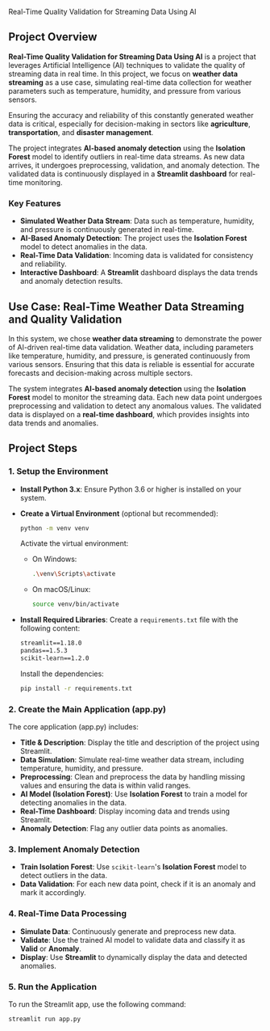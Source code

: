 Real-Time Quality Validation for Streaming Data Using AI

## Project Overview

**Real-Time Quality Validation for Streaming Data Using AI** is a project that leverages Artificial Intelligence (AI) techniques to validate the quality of streaming data in real time. In this project, we focus on **weather data streaming** as a use case, simulating real-time data collection for weather parameters such as temperature, humidity, and pressure from various sensors.

Ensuring the accuracy and reliability of this constantly generated weather data is critical, especially for decision-making in sectors like **agriculture**, **transportation**, and **disaster management**.

The project integrates **AI-based anomaly detection** using the **Isolation Forest** model to identify outliers in real-time data streams. As new data arrives, it undergoes preprocessing, validation, and anomaly detection. The validated data is continuously displayed in a **Streamlit dashboard** for real-time monitoring.

### **Key Features**
- **Simulated Weather Data Stream**: Data such as temperature, humidity, and pressure is continuously generated in real-time.
- **AI-Based Anomaly Detection**: The project uses the **Isolation Forest** model to detect anomalies in the data.
- **Real-Time Data Validation**: Incoming data is validated for consistency and reliability.
- **Interactive Dashboard**: A **Streamlit** dashboard displays the data trends and anomaly detection results.

## Use Case: Real-Time Weather Data Streaming and Quality Validation

In this system, we chose **weather data streaming** to demonstrate the power of AI-driven real-time data validation. Weather data, including parameters like temperature, humidity, and pressure, is generated continuously from various sensors. Ensuring that this data is reliable is essential for accurate forecasts and decision-making across multiple sectors.

The system integrates **AI-based anomaly detection** using the **Isolation Forest** model to monitor the streaming data. Each new data point undergoes preprocessing and validation to detect any anomalous values. The validated data is displayed on a **real-time dashboard**, which provides insights into data trends and anomalies.

## Project Steps

### 1. Setup the Environment

- **Install Python 3.x**: Ensure Python 3.6 or higher is installed on your system.
  
- **Create a Virtual Environment** (optional but recommended):
    ```bash
    python -m venv venv
    ```
    Activate the virtual environment:
    - On Windows:
      ```bash
      .\venv\Scripts\activate
      ```
    - On macOS/Linux:
      ```bash
      source venv/bin/activate
      ```

- **Install Required Libraries**:
    Create a `requirements.txt` file with the following content:
    ```txt
    streamlit==1.18.0
    pandas==1.5.3
    scikit-learn==1.2.0
    ```

    Install the dependencies:
    ```bash
    pip install -r requirements.txt
    ```

### 2. Create the Main Application (app.py)

The core application (app.py) includes:

- **Title & Description**: Display the title and description of the project using Streamlit.
- **Data Simulation**: Simulate real-time weather data stream, including temperature, humidity, and pressure.
- **Preprocessing**: Clean and preprocess the data by handling missing values and ensuring the data is within valid ranges.
- **AI Model (Isolation Forest)**: Use **Isolation Forest** to train a model for detecting anomalies in the data.
- **Real-Time Dashboard**: Display incoming data and trends using Streamlit.
- **Anomaly Detection**: Flag any outlier data points as anomalies.

### 3. Implement Anomaly Detection

- **Train Isolation Forest**: Use `scikit-learn`'s **Isolation Forest** model to detect outliers in the data.
- **Data Validation**: For each new data point, check if it is an anomaly and mark it accordingly.

### 4. Real-Time Data Processing

- **Simulate Data**: Continuously generate and preprocess new data.
- **Validate**: Use the trained AI model to validate data and classify it as **Valid** or **Anomaly**.
- **Display**: Use **Streamlit** to dynamically display the data and detected anomalies.

### 5. Run the Application

To run the Streamlit app, use the following command:
```bash
streamlit run app.py
